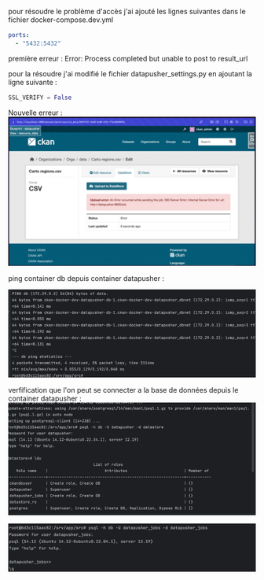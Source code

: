 pour résoudre le problème d'accès j'ai ajouté les lignes suivantes dans le fichier docker-compose.dev.yml
    
```yaml
ports:
  - "5432:5432"
```

première erreur : Error: Process completed but unable to post to result_url


pour la résoudre j'ai modifié le fichier datapusher_settings.py en ajoutant la ligne suivante :

```python
SSL_VERIFY = False
```

Nouvelle erreur : ![img.png](img.png)



ping container db depuis container datapusher : 

![img_1.png](img_1.png)


verfification que l'on peut se connecter a la base de données depuis le container datapusher :
![img_2.png](img_2.png)

![img_3.png](img_3.png)